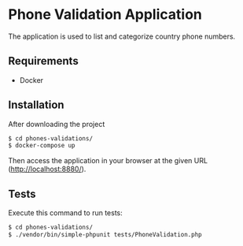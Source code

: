 Phone Validation Application
========================

The application is used to list and categorize country phone numbers.

Requirements
------------
* Docker

Installation
-----
After downloading the project

```bash
$ cd phones-validations/
$ docker-compose up
```

Then access the application in your browser at the given URL (<http://localhost:8880/>).

Tests
-----

Execute this command to run tests:

```bash
$ cd phones-validations/
$ ./vendor/bin/simple-phpunit tests/PhoneValidation.php
```


